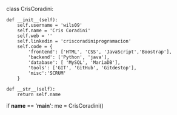 
class CrisCoradini:

    def __init__(self):
        self.username = 'wils09'
        self.name = 'Cris Coradini'
        self.web = ''
        self.linkedin = 'criscoradiniprogramacion'
        self.code = {
            'frontend': ['HTML', 'CSS', 'JavaScript','Boostrap'],
            'backend': ['Python', 'java'],
            'database': [ 'MySQL', 'MariaDB'],
            'tools': ['GIT', 'GitHub', 'Gitdestop'],
            'misc':'SCRUM'
        }

    def __str__(self):
        return self.name


if __name__ == '__main__':
    me = CrisCoradini()





<!--### Hi there 👋


**wils09/wils09** is a ✨ _special_ ✨ repository because its `README.md` (this file) appears on your GitHub profile.

Here are some ideas to get you started:

- 🔭 I’m currently working on ...
- 🌱 I’m currently learning ...
- 👯 I’m looking to collaborate on ...
- 🤔 I’m looking for help with ...
- 💬 Ask me about ...
- 📫 How to reach me: ...
- 😄 Pronouns: ...
- ⚡ Fun fact: ...
-->
